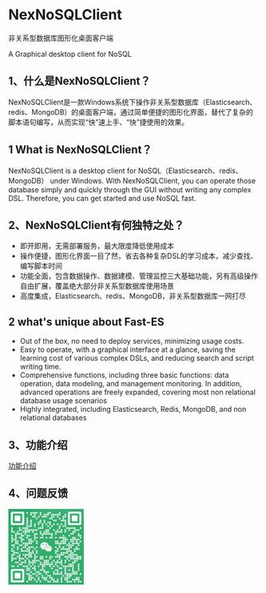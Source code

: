 # NexNoSQLClient
非关系型数据库图形化桌面客户端

A Graphical desktop client for NoSQL

## 1、什么是NexNoSQLClient？
NexNoSQLClient是一款Windows系统下操作非关系型数据库（Elasticsearch、redis、MongoDB）的桌面客户端，通过简单便捷的图形化界面，替代了复杂的脚本语句编写，从而实现“快”速上手、“快”捷使用的效果。
## 1 What is NexNoSQLClient？
NexNoSQLClient is a desktop client for NoSQL（Elasticsearch、redis、MongoDB） under Windows. With NexNoSQLClient, you can operate those database simply and quickly through the GUI without writing any complex DSL. Therefore, you can get started and use NoSQL fast.
## 2、NexNoSQLClient有何独特之处？
- 即开即用，无需部署服务，最大限度降低使用成本
- 操作便捷，图形化界面一目了然，省去各种复杂DSL的学习成本，减少查找、编写脚本时间
- 功能全面，包含数据操作、数据建模、管理监控三大基础功能，另有高级操作自由扩展，覆盖绝大部分非关系型数据库使用场景
- 高度集成，Elasticsearch、redis、MongoDB，非关系型数据库一网打尽
## 2 what's unique about Fast-ES
- Out of the box, no need to deploy services, minimizing usage costs.
- Easy to operate, with a graphical interface at a glance, saving the learning cost of various complex DSLs, and reducing search and script writing time.
- Comprehensive functions, including three basic functions: data operation, data modeling, and management monitoring. In addition, advanced operations are freely expanded, covering most non relational database usage scenarios
- Highly integrated, including Elasticsearch, Redis, MongoDB, and non relational databases
## 3、功能介绍
[功能介绍]()
## 4、问题反馈
<img src="问题反馈.jpg" width="30%">
